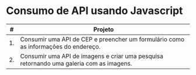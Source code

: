 # Consumo de API usando Javascript

| #  | Projeto | 
| --- | ------ | 
| 1. | Consumir uma API de CEP e preencher um formulário como as informações do endereço. | 
| 2. | Consumir uma API de imagens e criar uma pesquisa retornando uma galeria com as imagens. |


